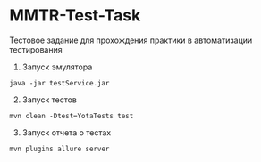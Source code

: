 # MMTR-Test-Task
Тестовое задание для прохождения практики в автоматизации тестирования

1. Запуск эмулятора
```shell
java -jar testService.jar 
```

2. Запуск тестов
```shell
mvn clean -Dtest=YotaTests test
```

3. Запуск отчета о тестах
```shell
mvn plugins allure server
```

